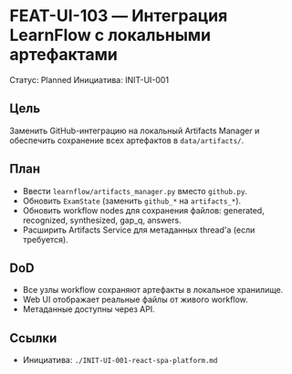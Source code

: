 # FEAT-UI-103 — Интеграция LearnFlow с локальными артефактами

Статус: Planned
Инициатива: INIT-UI-001

## Цель
Заменить GitHub-интеграцию на локальный Artifacts Manager и обеспечить сохранение всех артефактов в `data/artifacts/`.

## План
- Ввести `learnflow/artifacts_manager.py` вместо `github.py`.
- Обновить `ExamState` (заменить `github_*` на `artifacts_*`).
- Обновить workflow nodes для сохранения файлов: generated, recognized, synthesized, gap_q, answers.
- Расширить Artifacts Service для метаданных thread'а (если требуется).

## DoD
- Все узлы workflow сохраняют артефакты в локальное хранилище.
- Web UI отображает реальные файлы от живого workflow.
- Метаданные доступны через API.

## Ссылки
- Инициатива: `./INIT-UI-001-react-spa-platform.md`